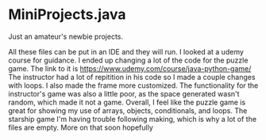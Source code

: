 # MiniProjects.java
Just an amateur's newbie projects.

All these files can be put in an IDE and they will run. 
I looked at a udemy course for guidance. I ended up changing a lot of the code for the puzzle game. 
The link to it is https://www.udemy.com/course/java-python-game/
The instructor had a lot of repitition in his code so I made a couple changes with loops. I also made the frame more customized. 
The functionality for the instructor's game was also a little poor, as the space generated wasn't random, which made it not a game. 
Overall, I feel like the puzzle game is great for showing my use of arrays, objects, conditionals, and loops.
The starship game I'm having trouble following making, which is why a lot of the files are empty. More on that soon hopefully

